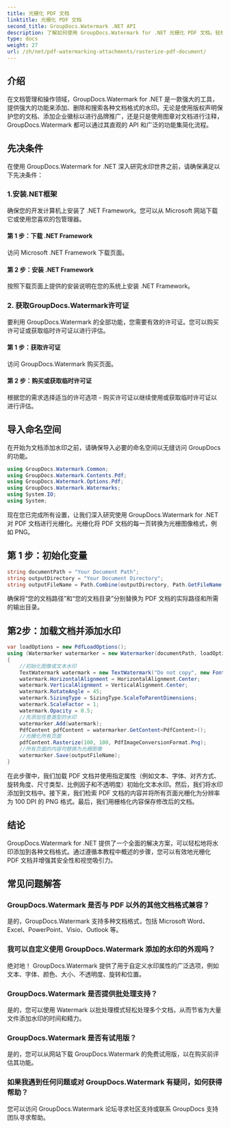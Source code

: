 ```yaml
---
title: 光栅化 PDF 文档
linktitle: 光栅化 PDF 文档
second_title: GroupDocs.Watermark .NET API
description: 了解如何使用 GroupDocs.Watermark for .NET 光栅化 PDF 文档。轻松增强文档安全性和视觉吸引力。
type: docs
weight: 27
url: /zh/net/pdf-watermarking-attachments/rasterize-pdf-document/
---
```

## 介绍
在文档管理和操作领域，GroupDocs.Watermark for .NET 是一款强大的工具，提供强大的功能来添加、删除和搜索各种文档格式的水印。无论是使用版权声明保护您的文档、添加企业徽标以进行品牌推广，还是只是使用图章对文档进行注释，GroupDocs.Watermark 都可以通过其直观的 API 和广泛的功能集简化流程。
## 先决条件
在使用 GroupDocs.Watermark for .NET 深入研究水印世界之前，请确保满足以下先决条件：
### 1.安装.NET框架
确保您的开发计算机上安装了 .NET Framework。您可以从 Microsoft 网站下载它或使用您喜欢的包管理器。
#### 第 1 步：下载 .NET Framework
访问 Microsoft .NET Framework 下载页面。
#### 第 2 步：安装 .NET Framework
按照下载页面上提供的安装说明在您的系统上安装 .NET Framework。
### 2. 获取GroupDocs.Watermark许可证
要利用 GroupDocs.Watermark 的全部功能，您需要有效的许可证。您可以购买许可证或获取临时许可证以进行评估。
#### 第 1 步：获取许可证
访问 GroupDocs.Watermark 购买页面。
#### 第 2 步：购买或获取临时许可证
根据您的需求选择适当的许可选项 - 购买许可证以继续使用或获取临时许可证以进行评估。

## 导入命名空间
在开始为文档添加水印之前，请确保导入必要的命名空间以无缝访问 GroupDocs 的功能。
```csharp
using GroupDocs.Watermark.Common;
using GroupDocs.Watermark.Contents.Pdf;
using GroupDocs.Watermark.Options.Pdf;
using GroupDocs.Watermark.Watermarks;
using System.IO;
using System;
```

现在您已完成所有设置，让我们深入研究使用 GroupDocs.Watermark for .NET 对 PDF 文档进行光栅化。光栅化将 PDF 文档的每一页转换为光栅图像格式，例如 PNG。
## 第 1 步：初始化变量
```csharp
string documentPath = "Your Document Path";
string outputDirectory = "Your Document Directory";
string outputFileName = Path.Combine(outputDirectory, Path.GetFileName(documentPath));
```
确保将“您的文档路径”和“您的文档目录”分别替换为 PDF 文档的实际路径和所需的输出目录。
## 第2步：加载文档并添加水印
```csharp
var loadOptions = new PdfLoadOptions();
using (Watermarker watermarker = new Watermarker(documentPath, loadOptions))
{
    //初始化图像或文本水印
    TextWatermark watermark = new TextWatermark("Do not copy", new Font("Arial", 8));
    watermark.HorizontalAlignment = HorizontalAlignment.Center;
    watermark.VerticalAlignment = VerticalAlignment.Center;
    watermark.RotateAngle = 45;
    watermark.SizingType = SizingType.ScaleToParentDimensions;
    watermark.ScaleFactor = 1;
    watermark.Opacity = 0.5;
    //先添加任意类型的水印
    watermarker.Add(watermark);
    PdfContent pdfContent = watermarker.GetContent<PdfContent>();
    //光栅化所有页面
    pdfContent.Rasterize(100, 100, PdfImageConversionFormat.Png);
    //所有页面的内容均替换为光栅图像
    watermarker.Save(outputFileName);
}
```
在此步骤中，我们加载 PDF 文档并使用指定属性（例如文本、字体、对齐方式、旋转角度、尺寸类型、比例因子和不透明度）初始化文本水印。然后，我们将水印添加到文档中。接下来，我们检索 PDF 文档的内容并将所有页面光栅化为分辨率为 100 DPI 的 PNG 格式。最后，我们用栅格化内容保存修改后的文档。

## 结论
GroupDocs.Watermark for .NET 提供了一个全面的解决方案，可以轻松地将水印添加到各种文档格式。通过遵循本教程中概述的步骤，您可以有效地光栅化 PDF 文档并增强其安全性和视觉吸引力。
## 常见问题解答
### GroupDocs.Watermark 是否与 PDF 以外的其他文档格式兼容？
是的，GroupDocs.Watermark 支持多种文档格式，包括 Microsoft Word、Excel、PowerPoint、Visio、Outlook 等。
### 我可以自定义使用 GroupDocs.Watermark 添加的水印的外观吗？
绝对地！ GroupDocs.Watermark 提供了用于自定义水印属性的广泛选项，例如文本、字体、颜色、大小、不透明度、旋转和位置。
### GroupDocs.Watermark 是否提供批处理支持？
是的，您可以使用 Watermark 以批处理模式轻松处理多个文档，从而节省为大量文件添加水印的时间和精力。
### GroupDocs.Watermark 是否有试用版？
是的，您可以从网站下载 GroupDocs.Watermark 的免费试用版，以在购买前评估其功能。
### 如果我遇到任何问题或对 GroupDocs.Watermark 有疑问，如何获得帮助？
您可以访问 GroupDocs.Watermark 论坛寻求社区支持或联系 GroupDocs 支持团队寻求帮助。